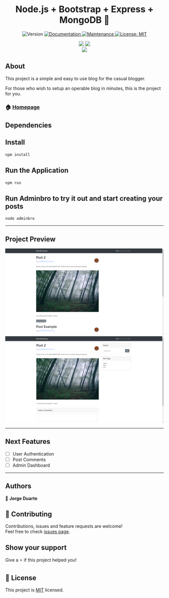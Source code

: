 <h1 align="center"> Node.js + Bootstrap + Express + MongoDB 👋</h1>
<p align="center">
  <img alt="Version" src="https://img.shields.io/badge/version-(1.0.0)-blue.svg?cacheSeconds=2592000" />
  <a href="https://github.com/jorgermduarte/Node-Blog#readme" target="_blank">
    <img alt="Documentation" src="https://img.shields.io/badge/documentation-yes-brightgreen.svg" />
  </a>
  <a href="https://github.com/jorgermduarte/Node-Blog/graphs/commit-activity" target="_blank">
    <img alt="Maintenance" src="https://img.shields.io/badge/Maintained%3F-yes-green.svg" />
  </a>
  <a href="https://github.com/jorgermduarte/Node-Blog/blob/master/LICENSE" target="_blank">
    <img alt="License: MIT" src="https://img.shields.io/pypi/l/ansicolortags.svg"/>
  </a>
</p>
<p align="center">
  <img src="https://forthebadge.com/images/badges/built-by-developers.svg"/>
  <img src="https://forthebadge.com/images/badges/built-with-love.svg"/>
  <br>
  <img src="https://forthebadge.com/images/badges/made-with-javascript.svg">
</p>

## About

This project is a simple and easy to use blog for the casual blogger. 

For those who wish to setup an operable blog in minutes, this is the project for you.


### 🏠 [Homepage](https://github.com/jorgermduarte/Node-Blog#readme)

## Dependencies




## Install

```sh
npm install
```

## Run the Application

```sh
npm run
```

## Run Adminbro to try it out and start creating your posts

```sh
node adminbro
```

---

## Project Preview

![Main Page](https://raw.githubusercontent.com/jorgermduarte/Node-Blog/master/public/imgs/example/index.png)
![Post Details](https://raw.githubusercontent.com/jorgermduarte/Node-Blog/master/public/imgs/example/details.png)

---

## Next Features

- [ ] User Authentication
- [ ] Post Comments
- [ ] Admin Dashboard

---

## Authors

👤 **Jorge Duarte**

## 🤝 Contributing

Contributions, issues and feature requests are welcome!<br />Feel free to check [issues page](https://github.com/jorgermduarte/Node-Blog/issues). 

## Show your support

Give a ⭐️ if this project helped you!

## 📝 License

This project is [MIT](https://github.com/jorgermduarte/Node-Blog/blob/master/LICENSE) licensed.
